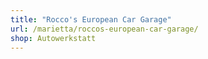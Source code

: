 ```yaml
---
title: "Rocco's European Car Garage"
url: /marietta/roccos-european-car-garage/
shop: Autowerkstatt
---
```

